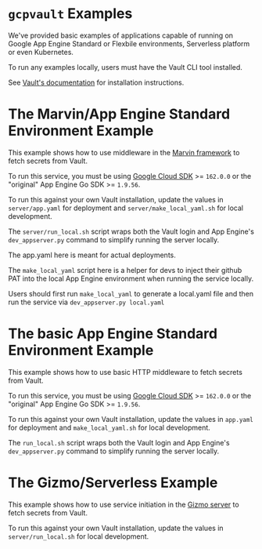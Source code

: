 # `gcpvault` Examples

We've provided basic examples of applications capable of running on Google App Engine Standard or Flexbile environments, Serverless platform or even Kubernetes.

To run any examples locally, users must have the Vault CLI tool installed.

See [Vault's documentation](https://www.vaultproject.io/docs/install/index.html) for installation instructions.
# The Marvin/App Engine Standard Environment Example

This example shows how to use middleware in the [Marvin framework](https://github.com/NYTimes/marvin/) to fetch secrets from Vault.

To run this service, you must be using [Google Cloud SDK](https://cloud.google.com/appengine/docs/standard/go/download) >= `162.0.0` or the "original" App Engine Go SDK >= `1.9.56`.

To run this against your own Vault installation, update the values in `server/app.yaml` for deployment and `server/make_local_yaml.sh` for local development.

The `server/run_local.sh` script wraps both the Vault login and App Engine's `dev_appserver.py` command to simplify running the server locally.

The app.yaml here is meant for actual deployments.

The `make_local_yaml` script here is a helper for devs to inject their github PAT into the local App Engine environment when running the service locally.

Users should first run `make_local_yaml` to generate a local.yaml file and then run the service via `dev_appserver.py local.yaml`
# The basic App Engine Standard Environment Example

This example shows how to use basic HTTP middleware to fetch secrets from Vault.

To run this service, you must be using [Google Cloud SDK](https://cloud.google.com/appengine/docs/standard/go/download) >= `162.0.0` or the "original" App Engine Go SDK >= `1.9.56`.

To run this against your own Vault installation, update the values in `app.yaml` for deployment and `make_local_yaml.sh` for local development.

The `run_local.sh` script wraps both the Vault login and App Engine's `dev_appserver.py` command to simplify running the server locally.
# The Gizmo/Serverless Example

This example shows how to use service initiation in the [Gizmo server](https://godoc.org/github.com/NYTimes/gizmo/server) to fetch secrets from Vault.

To run this against your own Vault installation, update the values in `server/run_local.sh` for local development.
